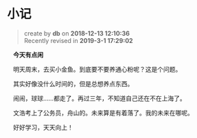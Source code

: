 小记
===
> create by **db** on **2018-12-13 12:10:36**   
> Recently revised in **2019-3-1 17:29:02**

&emsp;**今天有点闲**

&emsp;明天周末，去买小金鱼。到底要不要养通心粉呢？这是个问题。

&emsp;其实好像没什么时间的，但是总想养点东西。

&emsp;闹闹，球球……都走了。再过三年，不知道自己还在不在上海了。

&emsp;文浩考上了公务员，舟山的。未来算是有着落了。我的未来在哪呢。

&emsp;好好学习，天天向上！



